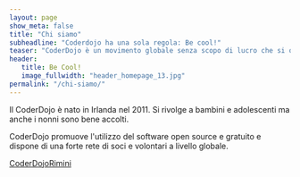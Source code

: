 ```yaml
---
layout: page
show_meta: false
title: "Chi siamo"
subheadline: "Coderdojo ha una sola regola: Be cool!"
teaser: "CoderDojo è un movimento globale senza scopo di lucro che si occupa dei istituire dei club e organizzare incontri gratuiti per insegnare ai giovani a programmare"
header:
   title: Be Cool!
   image_fullwidth: "header_homepage_13.jpg"
permalink: "/chi-siamo/"
---
```

Il CoderDojo è nato in Irlanda nel 2011. Si rivolge a bambini e adolescenti ma anche i nonni sono bene accolti.

CoderDojo promuove l'utilizzo del software open source e gratuito e dispone di una forte rete di soci e volontari a livello globale.

[CoderDojoRimini](https://www.riminiinnovationsquare.com/coderdojo-rimini/ "CoderDojoRimini")

<!--
1. Open `_config.yml` and work it through, it's well documented
1. Add your own `logo.png` to `/assets/img/`.
1. Open `_data/socialmedia.yml` and add your own social media links.
1. Open `_data/navigation.yml` and customize your navigation.
1. Open `_data/language.yml` and translate the theme if necessary.
1. Open `_data/services.yml` and customize links in the footer.
1. Open `_data/network.yml` and customize links in the footer.
1. Open `_data/authors.yml` and edit author information and set default author in `config.yml`.
1. [Read the documentation][1] to check out all features of *Feeling Responsive*.
1. Make it yours and add your own content.

<a class="radius button small" href="{{ site.url }}{{ site.baseurl }}/documentation/">Check out the documentation for all the tricks ›</a>


 [1]: {{ site.url }}{{ site.baseurl }}/documentation/
-->
